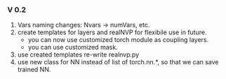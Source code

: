 ### V 0.2

1. Vars naming changes: Nvars -> numVars, etc.
2. create templates for layers and realNVP for flexibile use in future.
   - you can now use customized torch module as coupling layers.
   - you can use customized mask.
3. use created templates re-write realnvp.py
4. use new class for NN instead of list of torch.nn.*, so that we can save
  trained NN.